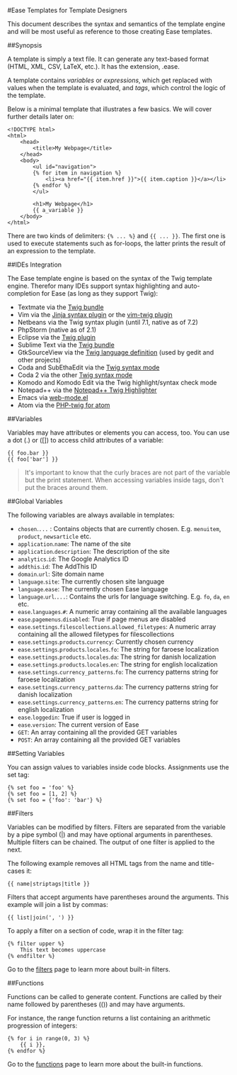 #Ease Templates for Template Designers

This document describes the syntax and semantics of the template engine and will be most useful as reference to those creating Ease templates. 


##Synopsis

A template is simply a text file. It can generate any text-based format (HTML, XML, CSV, LaTeX, etc.). It has the extension, .ease.

A template contains *variables* or *expressions*, which get replaced with values when the template is evaluated, and *tags*, which control the logic of the template.

Below is a minimal template that illustrates a few basics. We will cover further details later on:

```twig
<!DOCTYPE html>
<html>
    <head>
        <title>My Webpage</title>
    </head>
    <body>
        <ul id="navigation">
        {% for item in navigation %}
            <li><a href="{{ item.href }}">{{ item.caption }}</a></li>
        {% endfor %}
        </ul>

        <h1>My Webpage</h1>
        {{ a_variable }}
    </body>
</html>
```

There are two kinds of delimiters: `{% ... %}` and `{{ ... }}`. The first one is used to execute statements such as for-loops, the latter prints the result of an expression to the template.


##IDEs Integration

The Ease template engine is based on the syntax of the Twig template engine. Therefor many IDEs support syntax highlighting and auto-completion for Ease (as long as they support Twig):
* Textmate via the [Twig bundle](https://github.com/Anomareh/PHP-Twig.tmbundle)
* Vim via the [Jinja syntax plugin](http://jinja.pocoo.org/docs/integration/#vim) or the [vim-twig plugin](https://github.com/evidens/vim-twig)
* Netbeans via the Twig syntax plugin (until 7.1, native as of 7.2)
* PhpStorm (native as of 2.1)
* Eclipse via the [Twig plugin](https://github.com/pulse00/Twig-Eclipse-Plugin)
* Sublime Text via the [Twig bundle](https://github.com/Anomareh/PHP-Twig.tmbundle)
* GtkSourceView via the [Twig language definition](https://github.com/gabrielcorpse/gedit-twig-template-language) (used by gedit and other projects)
* Coda and SubEthaEdit via the [Twig syntax mode](https://github.com/bobthecow/Twig-HTML.mode)
* Coda 2 via the other [Twig syntax mode](https://github.com/muxx/Twig-HTML.mode)
* Komodo and Komodo Edit via the Twig highlight/syntax check mode
* Notepad++ via the [Notepad++ Twig Highlighter](https://github.com/Banane9/notepadplusplus-twig)
* Emacs via [web-mode.el](http://web-mode.org/)
* Atom via the [PHP-twig for atom](https://github.com/reesef/php-twig)


##Variables

Variables may have attributes or elements you can access, too. You can use a dot (.) or ([]) to access child attributes of a variable:

```twig
{{ foo.bar }}
{{ foo['bar'] }}
```

>It's important to know that the curly braces are not part of the variable but the print statement. When accessing variables inside tags, don't put the braces around them.


##Global Variables

The following variables are always available in templates:
* `chosen`.`...` : Contains objects that are currently chosen. E.g. `menuitem`, `product`, `newsarticle` etc.
* `application`.`name`: The name of the site
* `application`.`description`: The description of the site
* `analytics`.`id`: The Google Analytics ID
* `addthis`.`id`: The AddThis ID
* `domain`.`url`: Site domain name
* `language`.`site`: The currently chosen site language
* `language`.`ease`: The currently chosen Ease language
* `language`.`url`.`...`: Contains the urls for language switching. E.g. `fo`, `da`, `en` etc.
* `ease`.`languages`.`#`: A numeric array containing all the available languages
* `ease`.`pagemenus`.`disabled`: True if page menus are disabled
* `ease`.`settings`.`filescollections`.`allowed_filetypes`: A numeric array containing all the allowed filetypes for filescollections
* `ease`.`settings`.`products`.`currency`: Currently chosen currency
* `ease`.`settings`.`products`.`locales`.`fo`: The string for faroese localization
* `ease`.`settings`.`products`.`locales`.`da`: The string for danish localization
* `ease`.`settings`.`products`.`locales`.`en`: The string for english localization
* `ease`.`settings`.`currency_patterns`.`fo`: The currency patterns string for faroese localization
* `ease`.`settings`.`currency_patterns`.`da`: The currency patterns string for danish localization
* `ease`.`settings`.`currency_patterns`.`en`: The currency patterns string for english localization
* `ease`.`loggedin`: True if user is logged in
* `ease`.`version`: The current version of Ease
* `GET`: An array containing all the provided GET variables
* `POST`: An array containing all the provided GET variables


##Setting Variables

You can assign values to variables inside code blocks. Assignments use the set tag:

```twig
{% set foo = 'foo' %}
{% set foo = [1, 2] %}
{% set foo = {'foo': 'bar'} %}
```

##Filters

Variables can be modified by filters. Filters are separated from the variable by a pipe symbol (|) and may have optional arguments in parentheses. Multiple filters can be chained. The output of one filter is applied to the next.

The following example removes all HTML tags from the name and title-cases it:

```twig
{{ name|striptags|title }}
```

Filters that accept arguments have parentheses around the arguments. This example will join a list by commas:

```twig
{{ list|join(', ') }}
```

To apply a filter on a section of code, wrap it in the filter tag:

```twig
{% filter upper %}
    This text becomes uppercase
{% endfilter %}
```

Go to the [filters]() page to learn more about built-in filters.


##Functions

Functions can be called to generate content. Functions are called by their name followed by parentheses (()) and may have arguments.

For instance, the range function returns a list containing an arithmetic progression of integers:

```twig
{% for i in range(0, 3) %}
    {{ i }},
{% endfor %}
```

Go to the [functions]() page to learn more about the built-in functions.
